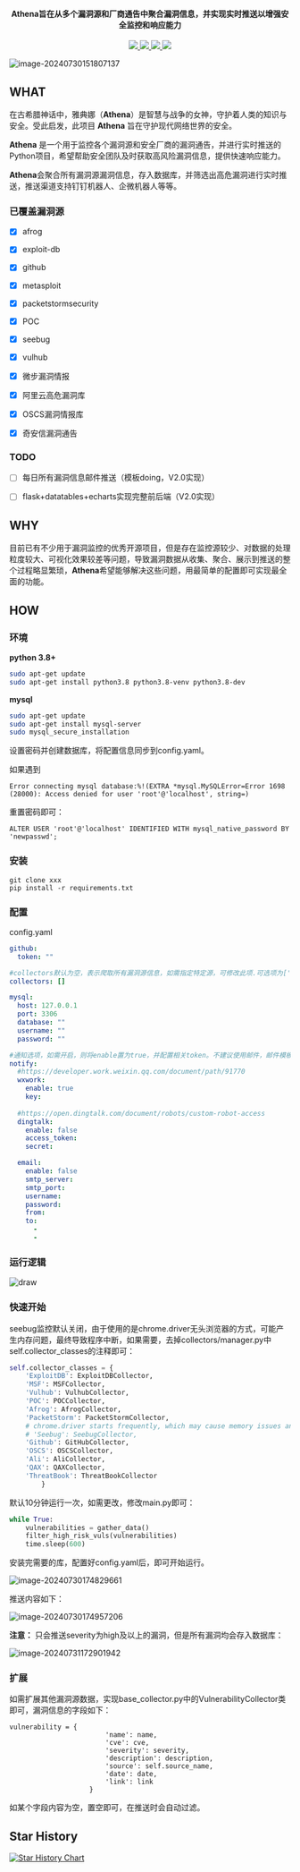 <h4 align="center">Athena旨在从多个漏洞源和厂商通告中聚合漏洞信息，并实现实时推送以增强安全监控和响应能力</h4>
<p align="center">
    <a href="https://www.python.org/downloads/release/python-387/">
        <img src="https://img.shields.io/badge/python-3.8.7-blue.svg">
    </a>
	<a href="https://github.com/leesinz/Athena/stargazers">
        <img src="https://img.shields.io/github/stars/leesinz/Athena?style=social">
    </a>
    <a href="https://github.com/leesinz/Athena/watchers">
        <img src="https://img.shields.io/github/watchers/leesinz/Athena?style=social">
    </a>
    <a href="https://github.com/leesinz/Athena/network/members">
        <img src="https://img.shields.io/github/forks/leesinz/Athena?style=social">
    </a>

![image-20240730151807137](README/image-20240730151807137.png)

## WHAT

在古希腊神话中，雅典娜（**Athena**）是智慧与战争的女神，守护着人类的知识与安全。受此启发，此项目 **Athena** 旨在守护现代网络世界的安全。

**Athena** 是一个用于监控各个漏洞源和安全厂商的漏洞通告，并进行实时推送的Python项目，希望帮助安全团队及时获取高风险漏洞信息，提供快速响应能力。

**Athena**会聚合所有漏洞源漏洞信息，存入数据库，并筛选出高危漏洞进行实时推送，推送渠道支持钉钉机器人、企微机器人等等。

### 已覆盖漏洞源

- [x] afrog
- [x] exploit-db
- [x] github
- [x] metasploit
- [x] packetstormsecurity
- [x] POC
- [x] seebug
- [x] vulhub
- [x] 微步漏洞情报
- [x] 阿里云高危漏洞库
- [x] OSCS漏洞情报库
- [x] 奇安信漏洞通告


### TODO

- [ ] 每日所有漏洞信息邮件推送（模板doing，V2.0实现）
- [ ] flask+datatables+echarts实现完整前后端（V2.0实现）


## WHY

目前已有不少用于漏洞监控的优秀开源项目，但是存在监控源较少、对数据的处理粒度较大、可视化效果较差等问题，导致漏洞数据从收集、聚合、展示到推送的整个过程略显繁琐，**Athena**希望能够解决这些问题，用最简单的配置即可实现最全面的功能。

## HOW

### 环境

**python 3.8+**

```bash
sudo apt-get update
sudo apt-get install python3.8 python3.8-venv python3.8-dev
```

**mysql**

```bash
sudo apt-get update
sudo apt-get install mysql-server
sudo mysql_secure_installation
```

设置密码并创建数据库，将配置信息同步到config.yaml。

如果遇到

`Error connecting mysql database:%!(EXTRA *mysql.MySQLError=Error 1698 (28000): Access denied for user 'root'@'localhost', string=)`

重置密码即可：

`ALTER USER 'root'@'localhost' IDENTIFIED WITH mysql_native_password BY 'newpasswd';`

### 安装

```
git clone xxx
pip install -r requirements.txt
```

### 配置

config.yaml

```yaml
github:
  token: ""

#collectors默认为空，表示爬取所有漏洞源信息，如需指定特定源，可修改此项.可选项为['POC','Afrog','PacketStorm','Github','Seebug','OSCS','Ali','QAX','ThreatBook','Vulhub','MSF','ExploitDB']
collectors: []

mysql:
  host: 127.0.0.1
  port: 3306
  database: ""
  username: ""
  password: ""

#通知选项，如需开启，则将enable置为true，并配置相关token。不建议使用邮件，邮件模板预计在V2.0完成
notify:
  #https://developer.work.weixin.qq.com/document/path/91770
  wxwork:
    enable: true
    key: 
    
  #https://open.dingtalk.com/document/robots/custom-robot-access
  dingtalk:
    enable: false
    access_token: 
    secret: 

  email:
    enable: false
    smtp_server:
    smtp_port:
    username:
    password:
    from:
    to:
      -
      -

```

### 运行逻辑

![draw](README/draw.png)

### 快速开始

seebug监控默认关闭，由于使用的是chrome.driver无头浏览器的方式，可能产生内存问题，最终导致程序中断，如果需要，去掉collectors/manager.py中self.collector_classes的注释即可：

```python
self.collector_classes = {
    'ExploitDB': ExploitDBCollector,
    'MSF': MSFCollector,
    'Vulhub': VulhubCollector,
    'POC': POCCollector,
    'Afrog': AfrogCollector,
    'PacketStorm': PacketStormCollector,
    # chrome.driver starts frequently, which may cause memory issues and eventually lead to code termination
    # 'Seebug': SeebugCollector,
    'Github': GitHubCollector,
    'OSCS': OSCSCollector,
    'Ali': AliCollector,
    'QAX': QAXCollector,
    'ThreatBook': ThreatBookCollector
        }
```

默认10分钟运行一次，如需更改，修改main.py即可：

```python
while True:
    vulnerabilities = gather_data()
    filter_high_risk_vuls(vulnerabilities)
    time.sleep(600)
```

安装完需要的库，配置好config.yaml后，即可开始运行。

![image-20240730174829661](README/image-20240730174829661.png)

推送内容如下：

![image-20240730174957206](README/image-20240730174957206.png)

**注意：** 只会推送severity为high及以上的漏洞，但是所有漏洞均会存入数据库：

![image-20240731172901942](README/image-20240731172901942.png)

### 扩展

如需扩展其他漏洞源数据，实现base_collector.py中的VulnerabilityCollector类即可，漏洞信息的字段如下：

```
vulnerability = {
                        'name': name,
                        'cve': cve,
                        'severity': severity,
                        'description': description,
                        'source': self.source_name,
                        'date': date,
                        'link': link
                    }
```

如某个字段内容为空，置空即可，在推送时会自动过滤。

## Star History

[![Star History Chart](https://api.star-history.com/svg?repos=leesinz/Athena&type=Date)](https://star-history.com/#leesinz/Athena&Date)